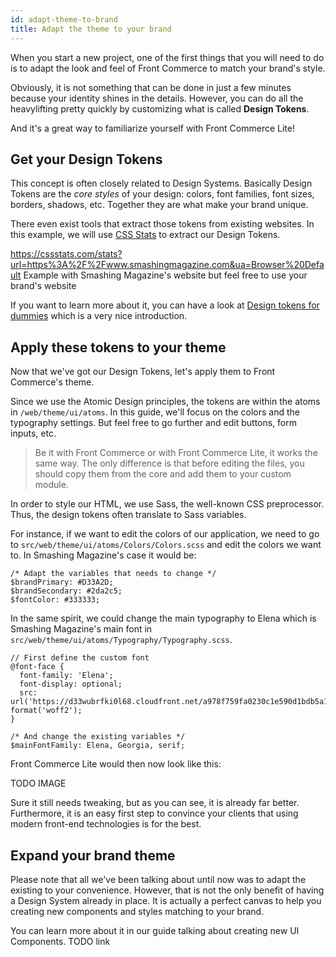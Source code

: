 ```yaml
---
id: adapt-theme-to-brand
title: Adapt the theme to your brand
---
```


When you start a new project, one of the first things that you will need to do
is to adapt the look and feel of Front Commerce to match your brand's style.

Obviously, it is not something that can be done in just a few minutes because
your identity shines in the details. However, you can do all the heavylifting
pretty quickly by customizing what is called **Design Tokens**.

And it's a great way to familiarize yourself with Front Commerce Lite!

## Get your Design Tokens

This concept is often closely related to Design Systems. Basically Design Tokens
are the _core styles_ of your design: colors, font families, font sizes,
borders, shadows, etc. Together they are what make your brand unique.

There even exist tools that extract those tokens from existing websites. In this
example, we will use [CSS Stats](https://cssstats.com/) to extract our Design
Tokens.

https://cssstats.com/stats?url=https%3A%2F%2Fwww.smashingmagazine.com&ua=Browser%20Default
Example with Smashing Magazine's website but feel free to use your brand's
website

If you want to learn more about it, you can have a look at
[Design tokens for dummies](https://uxdesign.cc/design-tokens-for-dummies-8acebf010d71)
which is a very nice introduction.

## Apply these tokens to your theme

Now that we've got our Design Tokens, let's apply them to Front Commerce's
theme.

Since we use the Atomic Design principles, the tokens are within the atoms in
`/web/theme/ui/atoms`. In this guide, we'll focus on the colors and the
typography settings. But feel free to go further and edit buttons, form inputs,
etc.

> Be it with Front Commerce or with Front Commerce Lite, it works the same way.
> The only difference is that before editing the files, you should copy them
> from the core and add them to your custom module.

In order to style our HTML, we use Sass, the well-known CSS preprocessor. Thus,
the design tokens often translate to Sass variables.

For instance, if we want to edit the colors of our application, we need to go to
`src/web/theme/ui/atoms/Colors/Colors.scss` and edit the colors we want to. In
Smashing Magazine's case it would be:

```
/* Adapt the variables that needs to change */
$brandPrimary: #D33A2D;
$brandSecondary: #2da2c5;
$fontColor: #333333;
```

In the same spirit, we could change the main typography to Elena which is
Smashing Magazine's main font in
`src/web/theme/ui/atoms/Typography/Typography.scss`.

```
// First define the custom font
@font-face {
  font-family: 'Elena';
  font-display: optional;
  src: url('https://d33wubrfki0l68.cloudfront.net/a978f759fa0230c1e590d1bdb5a1c03ceb538cec/fed6b/fonts/elenawebregular/elenawebregular.woff2') format('woff2');
}

/* And change the existing variables */
$mainFontFamily: Elena, Georgia, serif;
```

Front Commerce Lite would then now look like this:

TODO IMAGE

Sure it still needs tweaking, but as you can see, it is already far better.
Furthermore, it is an easy first step to convince your clients that using modern
front-end technologies is for the best.

## Expand your brand theme

Please note that all we've been talking about until now was to adapt the
existing to your convenience. However, that is not the only benefit of having a
Design System already in place. It is actually a perfect canvas to help you
creating new components and styles matching to your brand.

You can learn more about it in our guide talking about creating new UI
Components. TODO link
